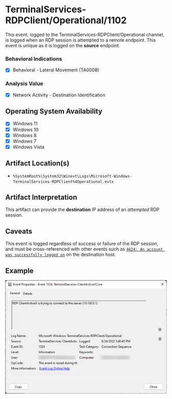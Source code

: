 # TerminalServices-RDPClient/Operational/1102
This event, logged to the TerminalServices-RDPClient/Operational channel, is logged when an RDP session is attempted to a remote endpoint. This event is unique as it is logged on the **source** endpoint. 

### Behavioral Indications
 - [x] Behavioral - Lateral Movement (TA0008)

### Analysis Value
 - [x] Network Activity - Destination Identification

## Operating System Availability
 - [x] Windows 11
 - [x] Windows 10
 - [x] Windows 8
 - [x] Windows 7
 - [x] Windows Vista

## Artifact Location(s)
- `%SystemRoot%\System32\Winevt\Logs\Microsoft-Windows-TerminalServices-RDPClient%4Operational.evtx`

## Artifact Interpretation
This artifact can provide the **destination** IP address of an *attempted* RDP session. 

## Caveats
This event is logged regardless of success or failure of the RDP session, and must be cross-referenced with other events such as [`4624: An account was successfully logged on`](/account/evtx-4624-successful-logon.md) on the destination host. 

## Example
![Example Image](/media/examples/evtx-1102-example.png)